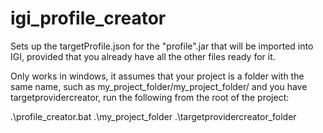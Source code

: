 # igi_profile_creator

Sets up the targetProfile.json for the "profile".jar that will be imported into IGI, 
provided that you already have all the other files ready for it.

Only works in windows, it assumes that your project is a folder with the same name, 
such as my_project_folder/my_project_folder/ and you have targetprovidercreator, 
run the following from the root of the project:

.\profile_creator.bat .\my_project_folder .\targetprovidercreator_folder
